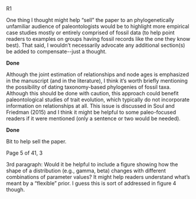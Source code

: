 R1

One thing I thought might help “sell” the paper to an phylogenetically unfamiliar audience of paleontologists would be to highlight more empirical case studies mostly or entirely comprised of fossil data (to help point readers to examples on groups having fossil records like the one they know best). That said, I wouldn’t necessarily advocate any additional section(s) be added to compensate--just a thought.

**Done**

Although the joint estimation of relationships and node ages is emphasized in the manuscript (and in the literature), I think it’s worth briefly mentioning the possibility of dating taxonomy-based phylogenies of fossil taxa. Although this should be done with caution, this approach could benefit paleontological studies of trait evolution, which typically do not incorporate information on relationships at all. This issue is discussed in Soul and Friedman (2015) and I think it might be helpful to some paleo-focused readers if it were mentioned (only a sentence or two would be needed). 

**Done**

Bit to help sell the paper.

Page 5 of 41, 3

3rd paragraph: Would it be helpful to include a figure showing how the shape of a distribution (e.g., gamma, beta) changes with different combinations of parameter values? It might help readers understand what’s meant by a “flexible” prior. I guess this is sort of addressed in figure 4 though.
